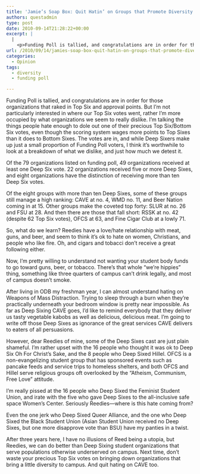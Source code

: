 ```yaml
---
title: 'Jamie’s Soap Box: Quit Hatin’ on Groups that Promote Diversity'
authors: questadmin
type: post
date: 2010-09-14T21:28:22+00:00
excerpt: |
  |
    <p>Funding Poll is tallied, and congratulations are in order for those  organizations that raked in Top Six and approval points. But I’m not  particularly interested in where our Top Six votes went, rather I’m more  occupied by what organizations we seem to really dislike.</p>
url: /2010/09/14/jamies-soap-box-quit-hatin-on-groups-that-promote-diversity/
categories:
  - Opinion
tags:
  - diversity
  - funding poll

---
```

Funding Poll is tallied, and congratulations are in order for those organizations that raked in Top Six and approval points. But I’m not particularly interested in where our Top Six votes went, rather I’m more occupied by what organizations we seem to really dislike. I’m talking the things people hate enough to dole out one of their precious Top Six/Bottom Six votes, even though the scoring system wages more points to Top Sixes than it does to Bottom Sixes. The votes are in, and while Deep Sixers make up just a small proportion of Funding Poll voters, I think it’s worthwhile to look at a breakdown of what we dislike, and just how much we detest it.

Of the 79 organizations listed on funding poll, 49 organizations received at least one Deep Six vote. 22 organizations received five or more Deep Sixes, and eight organizations have the distinction of receiving more than ten Deep Six votes.

Of the eight groups with more than ten Deep Sixes, some of these groups still manage a high ranking: CAVE at no. 4, WMD no. 11, and Beer Nation coming in at 15. Other groups make the coveted top forty: SLUR at no. 26 and FSU at 28. And then there are those that fall short: RSSK at no. 42 (despite 62 Top Six votes), OFCS at 63, and Fine Cigar Club at a lowly 71.

So, what do we learn? Reedies have a love/hate relationship with meat, guns, and beer, and seem to think it’s ok to hate on women, Christians, and people who like fire. Oh, and cigars and tobacci don’t receive a great following either.

Now, I’m pretty willing to understand not wanting your student body funds to go toward guns, beer, or tobacco. There’s that whole “we’re hippies” thing, something like three quarters of campus can’t drink legally, and most of campus doesn’t smoke.

After living in ODB my freshman year, I can almost understand hating on Weapons of Mass Distraction. Trying to sleep through a burn when they’re practically underneath your bedroom window is pretty near impossible. As far as Deep Sixing CAVE goes, I’d like to remind everybody that they deliver us tasty vegetable kabobs as well as delicious, delicious meat. I’m going to write off those Deep Sixes as ignorance of the great services CAVE delivers to eaters of all persuasions.

However, dear Reedies of mine, some of the Deep Sixes cast are just plain shameful. I’m rather upset with the 16 people who thought it was ok to Deep Six Oh For Christ’s Sake, and the 8 people who Deep Sixed Hillel. OFCS is a non-evangelizing student group that has sponsored events such as pancake feeds and service trips to homeless shelters, and both OFCS and Hillel serve religious groups oft overlooked by the “Atheism, Communism, Free Love” attitude.

I’m really pissed at the 16 people who Deep Sixed the Feminist Student Union, and irate with the five who gave Deep Sixes to the all-inclusive safe space Women’s Center. Seriously Reedies—where is this hate coming from?

Even the one jerk who Deep Sixed Queer Alliance, and the one who Deep Sixed the Black Student Union (Asian Student Union received no Deep Sixes, but one more disapprove vote than BSU) have my panties in a twist.

After three years here, I have no illusions of Reed being a utopia, but Reedies, we can do better than Deep Sixing student organizations that serve populations otherwise underserved on campus. Next time, don’t waste your precious Top Six votes on bringing down organizations that bring a little diversity to campus. And quit hating on CAVE too.